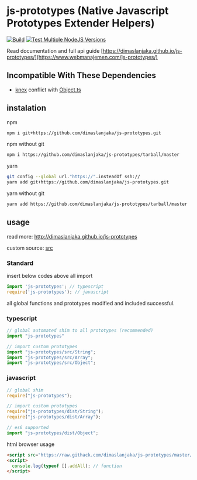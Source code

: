 # js-prototypes (Native Javascript Prototypes Extender Helpers)

[![Build](https://github.com/dimaslanjaka/js-prototypes/actions/workflows/npm-gulp.yml/badge.svg)](https://github.com/dimaslanjaka/js-prototypes/actions/workflows/npm-gulp.yml) [![Test Multiple NodeJS Versions](https://github.com/dimaslanjaka/js-prototypes/actions/workflows/npm-test.yml/badge.svg)](https://github.com/dimaslanjaka/js-prototypes/actions/workflows/npm-test.yml)

Read documentation and full api guide [https://dimaslanjaka.github.io/js-prototypes/](https://www.webmanajemen.com/js-prototypes/)

## Incompatible With These Dependencies
- [knex](https://www.npmjs.com/package/knex) conflict with [Object.ts](./src/Object.ts)

## instalation
npm
```bash
npm i git+https://github.com/dimaslanjaka/js-prototypes.git
```
npm without git
```bash
npm i https://github.com/dimaslanjaka/js-prototypes/tarball/master
```

yarn
```bash
git config --global url."https://".insteadOf ssh://
yarn add git+https://github.com/dimaslanjaka/js-prototypes.git
```
yarn without git
```bash
yarn add https://github.com/dimaslanjaka/js-prototypes/tarball/master
```

## usage
read more: http://dimaslanjaka.github.io/js-prototypes

custom source: [src](./src)

### Standard
insert below codes above all import
```ts
import 'js-prototypes'; // typescript
require('js-prototypes'); // javascript
```
all global functions and prototypes modified and included successful.

### typescript
```ts
// global automated shim to all prototypes (recommended)
import "js-prototypes"

// import custom prototypes
import "js-prototypes/src/String";
import "js-prototypes/src/Array";
import "js-prototypes/src/Object";
```

### javascript
```js
// global shim
require("js-prototypes");

// import custom prototypes
require("js-prototypes/dist/String");
require("js-prototypes/dist/Array");

// es6 supported
import "js-prototypes/dist/Object";
```

html browser usage
```html
<script src="https://raw.githack.com/dimaslanjaka/js-prototypes/master/dist/release/bundle.js"></script>
<script>
  console.log(typeof [].addAll); // function
</script>
```


